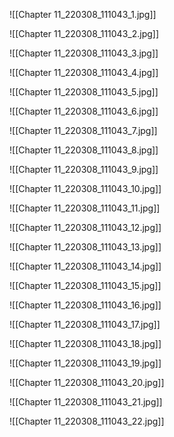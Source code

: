 ![[Chapter 11_220308_111043_1.jpg]]

![[Chapter 11_220308_111043_2.jpg]]

![[Chapter 11_220308_111043_3.jpg]]

![[Chapter 11_220308_111043_4.jpg]]

![[Chapter 11_220308_111043_5.jpg]]

![[Chapter 11_220308_111043_6.jpg]]

![[Chapter 11_220308_111043_7.jpg]]

![[Chapter 11_220308_111043_8.jpg]]

![[Chapter 11_220308_111043_9.jpg]]

![[Chapter 11_220308_111043_10.jpg]]

![[Chapter 11_220308_111043_11.jpg]]

![[Chapter 11_220308_111043_12.jpg]]

![[Chapter 11_220308_111043_13.jpg]]

![[Chapter 11_220308_111043_14.jpg]]

![[Chapter 11_220308_111043_15.jpg]]

![[Chapter 11_220308_111043_16.jpg]]

![[Chapter 11_220308_111043_17.jpg]]

![[Chapter 11_220308_111043_18.jpg]]

![[Chapter 11_220308_111043_19.jpg]]

![[Chapter 11_220308_111043_20.jpg]]

![[Chapter 11_220308_111043_21.jpg]]

![[Chapter 11_220308_111043_22.jpg]]
